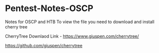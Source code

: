 # Pentest-Notes-OSCP
Notes for OSCP and HTB
To view the file you need to download and install cherry tree

CherryTree Downlaod Link - https://www.giuspen.com/cherrytree/

https://github.com/giuspen/cherrytree
